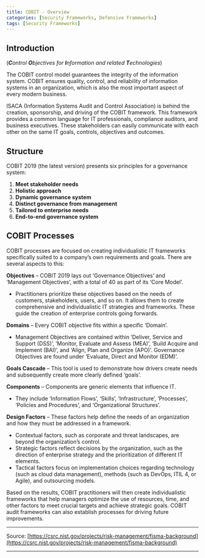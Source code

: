 ```yaml
---
title: COBIT - Overview
categories: [Security Frameworks, Defensive Frameworks]
tags: [Security Frameworks]
---
```


## Introduction

(***C**ontrol **O**bjectives for **I**nformation and related **T**echnologies*)

The COBIT control model guarantees the integrity of the information system. COBIT ensures quality, control, and reliability of information systems in an organization, which is also the most important aspect of every modern business. 

ISACA (Information Systems Audit and Control Association) is behind the creation, sponsorship, and driving of the COBIT framework. This framework provides a common language for IT professionals, compliance auditors, and business executives. These stakeholders can easily communicate with each other on the same IT goals, controls, objectives and outcomes.

## Structure

COBIT 2019 (the latest version) presents six principles for a governance system:

1. **Meet stakeholder needs**
2. **Holistic approach**
3. **Dynamic governance system**
4. **Distinct governance from management**
5. **Tailored to enterprise needs**
6. **End-to-end governance system**

## COBIT Processes

COBIT processes are focused on creating individualistic IT frameworks specifically suited to a company’s own requirements and goals. There are several aspects to this:

**Objectives** – COBIT 2019 lays out ‘Governance Objectives’ and ‘Management Objectives’, with a total of 40 as part of its ‘Core Model’. 

- Practitioners prioritize these objectives based on the needs of customers, stakeholders, users, and so on. It allows them to create comprehensive and individualistic IT strategies and frameworks. These guide the creation of enterprise controls going forwards.

**Domains** – Every COBIT objective fits within a specific ‘Domain’. 

- Management Objectives are contained within ‘Deliver, Service and Support (DSS)’, ‘Monitor, Evaluate and Assess (MEA)’, ‘Build Acquire and Implement (BAI)’, and ‘Align, Plan and Organize (APO)’. Governance Objectives are found under ‘Evaluate, Direct and Monitor (EDM)’.

**Goals Cascade** – This tool is used to demonstrate how drivers create needs and subsequently create more clearly defined ‘goals’. 

**Components** – Components are generic elements that influence IT. 

- They include ‘Information Flows’, ‘Skills’, ‘Infrastructure’, ‘Processes’, ‘Policies and Procedures’, and ‘Organizational Structures’.

**Design Factors** – These factors help define the needs of an organization and how they must be addressed in a framework. 

- Contextual factors, such as corporate and threat landscapes, are beyond the organization’s control.
- Strategic factors reflect decisions by the organization, such as the direction of enterprise strategy and the prioritization of different IT elements.
- Tactical factors focus on implementation choices regarding technology (such as cloud data management), methods (such as DevOps, ITIL 4, or Agile), and outsourcing models.

Based on the results, COBIT practitioners will then create individualistic frameworks that help managers optimize the use of resources, time, and other factors to meet crucial targets and achieve strategic goals. COBIT audit frameworks can also establish processes for driving future improvements.

---

Source: [https://csrc.nist.gov/projects/risk-management/fisma-background](https://csrc.nist.gov/projects/risk-management/fisma-background)

---
